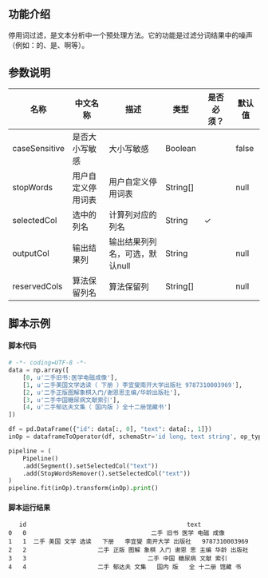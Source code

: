 ## 功能介绍
停用词过滤，是文本分析中一个预处理方法。它的功能是过滤分词结果中的噪声（例如：的、是、啊等）。

## 参数说明
<!-- OLD_TABLE -->
<!-- This is the start of auto-generated parameter info -->
<!-- DO NOT EDIT THIS PART!!! -->
| 名称 | 中文名称 | 描述 | 类型 | 是否必须？ | 默认值 |
| --- | --- | --- | --- | --- | --- |
| caseSensitive | 是否大小写敏感 | 大小写敏感 | Boolean |  | false |
| stopWords | 用户自定义停用词表 | 用户自定义停用词表 | String[] |  | null |
| selectedCol | 选中的列名 | 计算列对应的列名 | String | ✓ |  |
| outputCol | 输出结果列 | 输出结果列列名，可选，默认null | String |  | null |
| reservedCols | 算法保留列名 | 算法保留列 | String[] |  | null |<!-- This is the end of auto-generated parameter info -->


## 脚本示例
#### 脚本代码
```python
# -*- coding=UTF-8 -*-
data = np.array([
    [0, u'二手旧书:医学电磁成像'],
    [1, u'二手美国文学选读（ 下册 ）李宜燮南开大学出版社 9787310003969'],
    [2, u'二手正版图解象棋入门/谢恩思主编/华龄出版社'],
    [3, u'二手中国糖尿病文献索引'],
    [4, u'二手郁达夫文集（ 国内版 ）全十二册馆藏书']
])

df = pd.DataFrame({"id": data[:, 0], "text": data[:, 1]})
inOp = dataframeToOperator(df, schemaStr='id long, text string', op_type='batch')

pipeline = (
    Pipeline()
    .add(Segment().setSelectedCol("text"))
    .add(StopWordsRemover().setSelectedCol("text"))
)
pipeline.fit(inOp).transform(inOp).print()
```
#### 脚本运行结果

```
   id                                             text
0   0                                   二手 旧书 医学 电磁 成像
1   1  二手 美国 文学 选读   下册   李宜燮 南开大学 出版社   9787310003969
2   2                    二手 正版 图解 象棋 入门 谢恩 思 主编 华龄 出版社
3   3                                  二手 中国 糖尿病 文献 索引
4   4                    二手 郁达夫 文集   国内 版   全 十二册 馆藏 书
```


